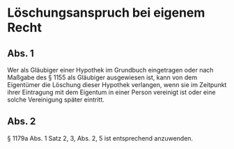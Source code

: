 # Löschungsanspruch bei eigenem Recht



## Abs. 1

 Wer als Gläubiger einer Hypothek im Grundbuch eingetragen oder nach Maßgabe des § 1155 als Gläubiger ausgewiesen ist, kann von dem Eigentümer die Löschung dieser Hypothek verlangen, wenn sie im Zeitpunkt ihrer Eintragung mit dem Eigentum in einer Person vereinigt ist oder eine solche Vereinigung später eintritt.

## Abs. 2

 § 1179a Abs. 1 Satz 2, 3, Abs. 2, 5 ist entsprechend anzuwenden. 

